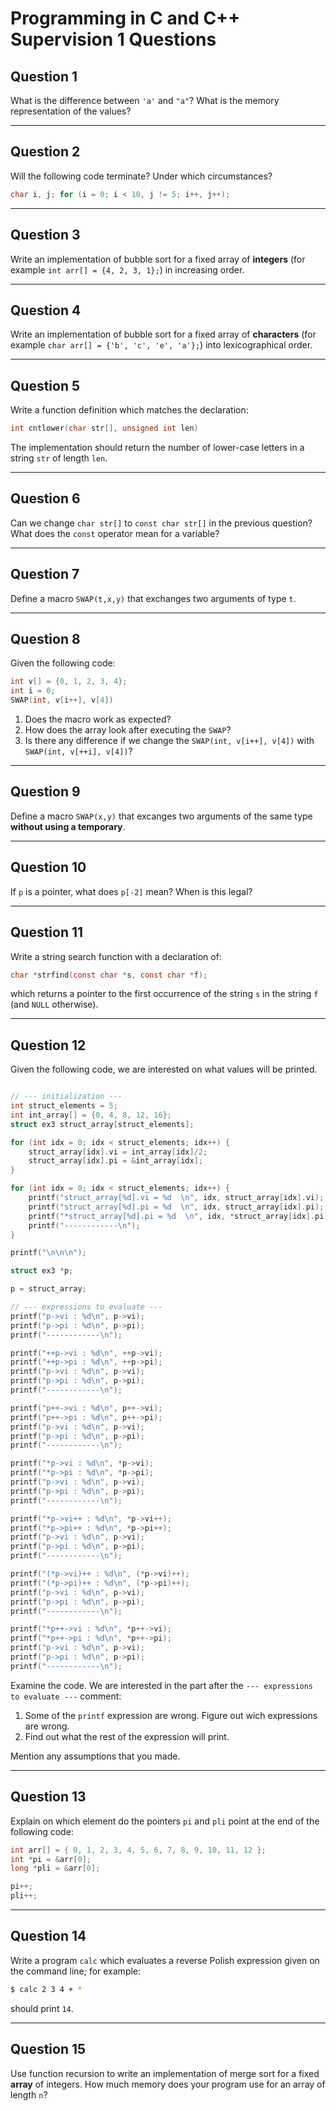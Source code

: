 # Programming in C and C++ Supervision 1 Questions


## Question 1

What is the difference between `'a'` and `"a"`? What is the memory representation of the values?

---

## Question 2

Will the following code terminate? Under which circumstances?

```c
char i, j; for (i = 0; i < 10, j != 5; i++, j++);
```

---
## Question 3

Write an implementation of bubble sort for a fixed array of **integers** (for example `int arr[] = {4, 2, 3, 1};`) in increasing order.

---
## Question 4

Write an implementation of bubble sort for a fixed array of **characters** (for example `char arr[] = {'b', 'c', 'e', 'a'};`) into lexicographical order.

---
## Question 5

Write a function definition which matches the declaration:

```c
int cntlower(char str[], unsigned int len)
```

The implementation should return the number of lower-case letters in a string `str` of length `len`.

---
## Question 6

Can we change `char str[]` to `const char str[]` in the previous question? What does the `const` operator mean for a variable?

---
## Question 7
Define a macro `SWAP(t,x,y)` that exchanges two arguments of type `t`.

---
## Question 8
Given the following code:

```c
int v[] = {0, 1, 2, 3, 4};
int i = 0;
SWAP(int, v[i++], v[4])
```

1. Does the macro work as expected?
2. How does the array look after executing the `SWAP`?
3. Is there any difference if we change the `SWAP(int, v[i++], v[4])` with `SWAP(int, v[++i], v[4])`?

---
## Question 9

Define a macro `SWAP(x,y)` that excanges two arguments of the same type **without using a temporary**.

---
## Question 10

If `p` is a pointer, what does `p[-2]` mean? When is this legal?

---
## Question 11

Write a string search function with a declaration of:

```c
char *strfind(const char *s, const char *f);
```

which returns a pointer to the first occurrence of the string `s` in the string `f` (and `NULL` otherwise).

---


## Question 12


Given the following code, we are interested on what values will be printed.


```c

// --- initialization ---
int struct_elements = 5;
int int_array[] = {0, 4, 8, 12, 16};
struct ex3 struct_array[struct_elements];

for (int idx = 0; idx < struct_elements; idx++) {
    struct_array[idx].vi = int_array[idx]/2;
    struct_array[idx].pi = &int_array[idx];
}

for (int idx = 0; idx < struct_elements; idx++) {
    printf("struct_array[%d].vi = %d  \n", idx, struct_array[idx].vi);
    printf("struct_array[%d].pi = %d  \n", idx, struct_array[idx].pi);
    printf("*struct_array[%d].pi = %d  \n", idx, *struct_array[idx].pi);
    printf("------------\n");
}

printf("\n\n\n");

struct ex3 *p;

p = struct_array;

// --- expressions to evaluate ---
printf("p->vi : %d\n", p->vi);
printf("p->pi : %d\n", p->pi);
printf("------------\n");

printf("++p->vi : %d\n", ++p->vi);
printf("++p->pi : %d\n", ++p->pi);
printf("p->vi : %d\n", p->vi);
printf("p->pi : %d\n", p->pi);
printf("------------\n");

printf("p++->vi : %d\n", p++->vi);
printf("p++->pi : %d\n", p++->pi);
printf("p->vi : %d\n", p->vi);
printf("p->pi : %d\n", p->pi);
printf("------------\n");

printf("*p->vi : %d\n", *p->vi);
printf("*p->pi : %d\n", *p->pi);
printf("p->vi : %d\n", p->vi);
printf("p->pi : %d\n", p->pi);
printf("------------\n");    

printf("*p->vi++ : %d\n", *p->vi++);
printf("*p->pi++ : %d\n", *p->pi++);
printf("p->vi : %d\n", p->vi);
printf("p->pi : %d\n", p->pi);
printf("------------\n");

printf("(*p->vi)++ : %d\n", (*p->vi)++);
printf("(*p->pi)++ : %d\n", (*p->pi)++);
printf("p->vi : %d\n", p->vi);
printf("p->pi : %d\n", p->pi);
printf("------------\n");

printf("*p++->vi : %d\n", *p++->vi);
printf("*p++->pi : %d\n", *p++->pi);
printf("p->vi : %d\n", p->vi);
printf("p->pi : %d\n", p->pi);
printf("------------\n");


```

Examine the code. We are interested in the part after the `--- expressions to evaluate ---` comment:
1. Some of the `printf` expression are wrong. Figure out wich expressions are wrong.
2. Find out what the rest of the expression will print.

Mention any assumptions that you made.

---

## Question 13

Explain on which element do the pointers `pi` and `pli` point at the end of the following code:

```c
int arr[] = { 0, 1, 2, 3, 4, 5, 6, 7, 8, 9, 10, 11, 12 };
int *pi = &arr[0];
long *pli = &arr[0];

pi++;
pli++;
```

---

## Question 14

Write a program `calc` which evaluates a reverse Polish expression given on the command line; for example:

```bash
$ calc 2 3 4 + *
```

should print `14`.

---

## Question 15

Use function recursion to write an implementation of merge sort for a fixed **array** of integers. How much memory does your program use for an array of length `n`?
